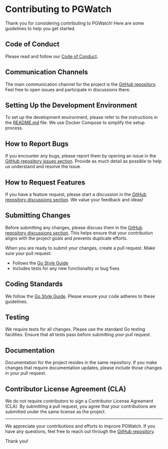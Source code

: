 # Contributing to PGWatch

Thank you for considering contributing to PGWatch! Here are some guidelines to help you get started.

## Code of Conduct

Please read and follow our [Code of Conduct](CODE_OF_CONDUCT.md).

## Communication Channels

The main communication channel for the project is the 
[GitHub repository](https://github.com/cybertec-postgresql/pgwatch3). 
Feel free to open issues and participate in discussions there.

## Setting Up the Development Environment

To set up the development environment, please refer to the instructions in the 
[README.md](README.md) file. We use Docker Compose to simplify the setup process.

## How to Report Bugs

If you encounter any bugs, please report them by opening an issue in the 
[GitHub repository issues section](https://github.com/cybertec-postgresql/pgwatch3/issues). 
Provide as much detail as possible to help us understand and resolve the issue.

## How to Request Features

If you have a feature request, please start a discussion in the 
[GitHub repository discussions section](https://github.com/cybertec-postgresql/pgwatch3/discussions). 
We value your feedback and ideas!

## Submitting Changes

Before submitting any changes, please discuss them in the 
[GitHub repository discussions section](https://github.com/cybertec-postgresql/pgwatch3/discussions). 
This helps ensure that your contribution aligns with the project goals and prevents duplicate efforts.

When you are ready to submit your changes, create a pull request. Make sure your pull request:

- Follows the [Go Style Guide](https://google.github.io/styleguide/go/)
- Includes tests for any new functionality or bug fixes

## Coding Standards

We follow the [Go Style Guide](https://google.github.io/styleguide/go/). 
Please ensure your code adheres to these guidelines.

## Testing

We require tests for all changes. Please use the standard Go testing facilities. 
Ensure that all tests pass before submitting your pull request.

## Documentation

Documentation for the project resides in the same repository. If you make changes 
that require documentation updates, please include those changes in your pull request.

## Contributor License Agreement (CLA)

We do not require contributors to sign a Contributor License Agreement (CLA). 
By submitting a pull request, you agree that your contributions are submitted 
under the same license as the project.

---

We appreciate your contributions and efforts to improve PGWatch. If you have any questions, 
feel free to reach out through the [GitHub repository](https://github.com/cybertec-postgresql/pgwatch3).

Thank you!
